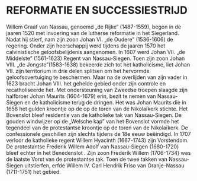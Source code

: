 # REFORMATIE EN SUCCESSIESTRIJD

Willem Graaf van Nassau, genoemd „de Rijke“ (1487-1559), begon in de jaaren 1520 met invoering van de lutherse reformatie in het Siegerland. Nadat hij stierf, nam zijn zoon Johan VI. „de Oudere” (1536-1606) de regering. Onder zijn heerschappij werd tijdens de jaaren 1570 het calvinistische geloofsbelijdenis aangenomen. 
In 1607 werd Johan VII. „de Middelste” (1561-1623) Regent van Nassau-Siegen. Toen zijn zoon Johan VIII. „de Jongste”(1583-1638) bekeerde zich tot het katholicisme, liet Johan VII. zijn territorium in drie delen splitsen om het hervormde geloofsovertuiging te beschermen. 
Maar na de overlijden van zijn vader in 1623 bracht Johan VIII. het gehelde gebied onder zijn controle en recatholiseerde het. Met ondersteuning van Zweedse troepen slaagde zijn halfbroer Johan Maurits (1604-1679) erin, bezit te nemen van Nassau-Siegen en de katholicisme terug de dringen.  Het was Johan Maurits die in 1658 het gulden kroontje op de op de toren van de Nikolaïkerk stichte. 
Het Bovenslot bleef residentie van de katholieke tak van Nassau-Siegen. De gouden windwijzer op de „Welsche kap” van het Bovenslot  vormde het tegendeel van de protestantse kroontje op de toren van de Nikolaïkerk. 
De confessionele geschillen zijn slechts tijdens de 18e eeuw beëindigd. In 1707 verloor de katholieke regent Willem Hyacinth (1667-1743) zijn Vorstendom. De protestantse Frederik Willem Adolf van Nassau-Siegen (1680-1720) bleef echter in het Benedenslot . Zijn zoon Frederik Willem (1706-1734) was de laatste Vorst van de protestantse tak. Toen de twee takken van Nassau-Siegen uitstierfen, erfde Willem IV. Carl Hendrik Friso van Oranje-Nassau (1711-1751) het gebied. 
